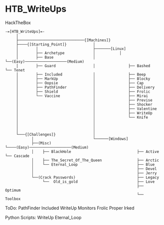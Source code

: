 # HTB_WriteUps
HackTheBox

    -=[HTB_WriteUps]=-
         │
         ├──────────────────────────────{[Machines]}
         ├────{[Starting_Point]}            │   
         │        │                         ├───────[Linux]
         │        ├── Archetype             │           │     
         │        ├── Base                  │           └──(Easy)───────────────────(Medium)
         │        ├── Guard                 │               ├── Bashed                └── Tenet
         │        ├── Included              │               ├── Beep                 
         │        ├── MarkUp                │               ├── Blocky
         │        ├── Oopsie                │               ├── Cap
         │        ├── PathFinder            │               ├── Delivery         
         │        ├── Shield                │               ├── Frolic
         │        └── Vaccine               │               ├── Mirai
         │                                  │               ├── Previse         
         │                                  │               ├── Shocker
         │                                  │               ├── Valentine
         │                                  │               ├── WriteUp 
         │                                  │               └── Knife
         │                                  │           
         │                                  │           
         │                                  │                            
         └───{[Challenges]}                 │
                │                           └──────[Windows]
                ├──(Misc)                                └────(Easy)───────────────────(Medium)
                │    ├── BlackHole                              ├── Active               └── Cascade
                │    ├── The_Secret_Of_The_Queen                ├── Arctic
                │    └── Eternal_Loop                           ├── Blue
                │                                               ├── Devel
                │                                               ├── Jerry
                └──(Crack Passwords)                            ├── Legacy
                     └──  Old_is_gold                           ├── Love
                                                                ├── Optimum 
                                                                └── Toolbox




ToDo: PathFinder Included WriteUp Monitors Frolic Proper Irked   
      
Python Scripts: WriteUp Eternal_Loop 
      

